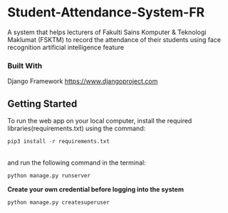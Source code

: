 ﻿# Student-Attendance-System-FR
 
 A system that helps lecturers of Fakulti Sains Komputer & Teknologi Maklumat (FSKTM) to record the attendance of their students using face recognition artificial intelligence feature

### Built With

Django Framework https://www.djangoproject.com

## Getting Started

To run the web app on your local computer, install the required libraries(requirements.txt) using the command:

```python
pip3 install -r requirements.txt
``` 
<br>and run the following command in the terminal:<br>
```python
python manage.py runserver
``` 

**Create your own credential before logging into the system**<br/>

```python
python manage.py createsuperuser
```


